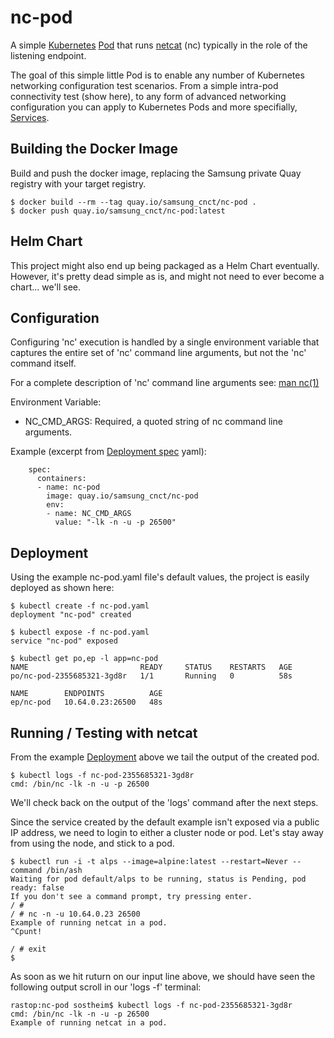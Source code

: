 # nc-pod

A simple [Kubernetes](https://kubernetes.io/) [Pod](https://kubernetes.io/docs/user-guide/pods/) that runs [netcat](http://netcat.sourceforge.net/) (nc) typically in the role of the
listening endpoint.  

The goal of this simple little Pod is to enable any number of Kubernetes 
networking configuration test scenarios.  From a simple intra-pod connectivity
test (show here), to any form of advanced networking configuration you can 
apply to Kubernetes Pods and more specifially, [Services](https://kubernetes.io/docs/user-guide/services/).  

## Building the Docker Image
Build and push the docker image, replacing the Samsung private Quay registry with your target registry.
```
$ docker build --rm --tag quay.io/samsung_cnct/nc-pod .
$ docker push quay.io/samsung_cnct/nc-pod:latest
```

## Helm Chart
This project might also end up being packaged as a Helm Chart eventually.  
However, it's pretty dead simple as is, and might not need to ever become a 
chart... we'll see.

## Configuration

Configuring 'nc' execution is handled by a single environment variable that 
captures the entire set of 'nc' command line arguments, but not the 'nc'
command itself.

For a complete description of 'nc' command line arguments see: [man nc(1)](https://linux.die.net/man/1/nc)

Environment Variable:
* NC_CMD_ARGS: Required, a quoted string of nc command line arguments.

Example (excerpt from [Deployment spec](https://kubernetes.io/docs/user-guide/deployments/#writing-a-deployment-spec) yaml):
```
    spec:
      containers:
      - name: nc-pod
        image: quay.io/samsung_cnct/nc-pod
        env:
        - name: NC_CMD_ARGS
          value: "-lk -n -u -p 26500"
``` 

## Deployment
Using the example nc-pod.yaml file's default values, the project is easily 
deployed as shown here:

```
$ kubectl create -f nc-pod.yaml
deployment "nc-pod" created

$ kubectl expose -f nc-pod.yaml 
service "nc-pod" exposed

$ kubectl get po,ep -l app=nc-pod
NAME                         READY     STATUS    RESTARTS   AGE
po/nc-pod-2355685321-3gd8r   1/1       Running   0          58s

NAME        ENDPOINTS          AGE
ep/nc-pod   10.64.0.23:26500   48s
```

## Running / Testing with netcat

From the example [Deployment](https://kubernetes.io/docs/user-guide/deployments/) above we tail the output of the created pod.
```
$ kubectl logs -f nc-pod-2355685321-3gd8r
cmd: /bin/nc -lk -n -u -p 26500 
```
We'll check back on the output of the 'logs' command after the next steps.

Since the service created by the default example isn't exposed via a public IP
address, we need to login to either a cluster node or pod.  Let's stay away 
from using the node, and stick to a pod.

```
$ kubectl run -i -t alps --image=alpine:latest --restart=Never --command /bin/ash
Waiting for pod default/alps to be running, status is Pending, pod ready: false
If you don't see a command prompt, try pressing enter.
/ # 
/ # nc -n -u 10.64.0.23 26500
Example of running netcat in a pod.
^Cpunt!

/ # exit
$ 
```
As soon as we hit ruturn on our input line above, we should have seen the 
following output scroll in our 'logs -f' terminal:
```
rastop:nc-pod sostheim$ kubectl logs -f nc-pod-2355685321-3gd8r
cmd: /bin/nc -lk -n -u -p 26500 
Example of running netcat in a pod.
```
